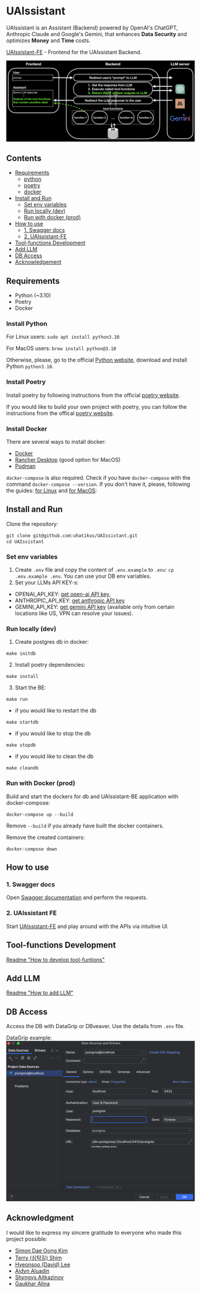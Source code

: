 # UAIssistant

UAIssistant is an Assistant (Backend) powered by OpenAI's ChatGPT, Anthropic Claude and Google's Gemini, that enhances **Data Security** and optimizes **Money** and **Time** costs.

[UAIssistant-FE](https://github.com/uhatikus/UAIssistant-FE) - Frontend for the UAIssistant Backend.

![UAIssistant scheme](readmedia/scheme_3.png)

## Contents

- [Requirements](#requirements)
  - [python](#install-python)
  - [poetry](#install-poetry)
  - [docker](#install-docker)
- [Install and Run](#install-and-run)
  - [Set env variables](#set-env-variables)
  - [Run locally (dev)](#run-locally-dev)
  - [Run with docker (prod)](#run-with-docker-prod)
- [How to use](#how-to-use)
  - [1. Swagger docs](#1-swagger-docs)
  - [2. UAIssistant-FE](#2-uaissistant-fe)
- [Tool-functions Development](#tool-functions-development)
- [Add LLM](#add-llm)
- [DB Access](#db-access)
- [Acknowledgement](#acknowledgement)

## Requirements

- Python (~3.10)
- Poetry
- Docker

### Install Python

For Linux users: `sudo apt install python3.10`

For MacOS users: `brew install python@3.10`

Otherwise, please, go to the official [Python website](https://www.python.org/downloads/), download and install Python `python3.10`.

### Install Poetry

Install poetry by following instructions from the official [poetry website](https://python-poetry.org/docs/).

If you would like to build your own project with poetry, you can follow the instructions from the offical [poetry website](https://python-poetry.org/docs/basic-usage/).

### Install Docker

There are several ways to install docker:

- [Docker](https://docs.docker.com/engine/install/)
- [Rancher Desktop](https://rancherdesktop.io/) (good option for MacOS)
- [Podman](https://podman.io/)

`docker-compose` is also required. Check if you have `docker-compose` with the command `docker-compose --version`. If you don't have it, please, following the guides: [for Linux](https://docs.docker.com/compose/install/linux/) and [for MacOS](https://www.ionos.com/digitalguide/server/configuration/docker-compose-on-mac/):

## Install and Run

Clone the repository:

```
git clone git@github.com:uhatikus/UAIssistant.git
cd UAIssistant
```

### Set env variables

1. Create `.env` file and copy the content of `.env.example` to `.env`: `cp .env.example .env`. You can use your DB env variables.
2. Set your LLMs API KEY-s:

- OPENAI_API_KEY: [get open-ai API key](https://platform.openai.com/api-keys),
- ANTHROPIC_API_KEY: [get anthropic API key](https://console.anthropic.com/settings/keys)
- GEMINI_API_KEY: [get gemini API key](https://aistudio.google.com/app/apikey) (available only from certain locations like US, VPN can resolve your issues).

### Run locally (dev)

1. Create postgres db in docker:

```
make initdb
```

2. Install poetry dependencies:

```
make install
```

3. Start the BE:

```
make run
```

- if you would like to restart the db

```
make startdb
```

- if you would like to stop the db

```
make stopdb
```

- if you would like to clean the db

```
make cleandb
```

### Run with Docker (prod)

Build and start the dockers for db and UAIssistant-BE application with docker-compose:

```
docker-compose up --build
```

Remove `--build` if you already have built the docker containers.

Remove the created containers:

```
docker-compose down
```

## How to use

### 1. Swagger docs

Open [Swagger documentation](http://0.0.0.0:8000/docs#/) and perform the requests.

### 2. UAIssistant FE

Start [UAIssistant-FE](https://github.com/uhatikus/UAIssistant-FE) and play around with the APIs via intuitive UI.

## Tool-functions Development

[Readme "How to develop tool-funtions"](uaissistant/tool_factory/README.md)

## Add LLM

[Readme "How to add LLM"](uaissistant/llms/README.md)

## DB Access

Access the DB with DataGrip or DBveaver. Use the details from `.env` file.

DataGrip example:
![DataGrip DB connection](readmedia/datagrip.png)

## Acknowledgment

I would like to express my sincere gratitude to everyone who made this project possible:

- [Simon Dae Oong Kim](https://www.linkedin.com/in/simondkim/)
- [Terry (심탁길) Shim](https://www.linkedin.com/in/terry-shim-82660a50/)
- [Hyeonsoo (David) Lee](https://www.linkedin.com/in/civilizeddev/)
- [Aidyn Aluadin](https://www.linkedin.com/in/aaidyn/)
- [Shyngys Aitkazinov](https://www.linkedin.com/in/shyngys-aitkazinov-00496b193/)
- [Gaukhar Alina](https://www.linkedin.com/in/gaukhar-alina/)
